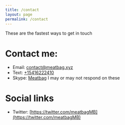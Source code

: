 ```yaml
---
title: /contact
layout: page
permalink: /contact
---
```

These are the fastest ways to get in touch
# Contact me:
- Email: [contact@meatbag.xyz](mailto:contact@meatbag.xyz)
- Text: [+15416222410](sms:+15416222410)
- Skype: [Meatbag](skype:live:.cid.d59a8673cffca71b?chat)
I may or may not respond on these
# Social links
- Twitter: [https://twitter.com/meatbagMB](https://twitter.com/meatbagMB)
